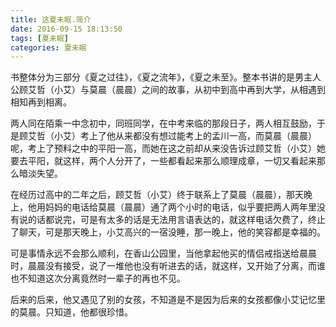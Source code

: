 ```yaml
---
title: 这夏未眠.简介
date: 2016-09-15 18:13:50
tags: [夏未眠]
categories: 夏未眠
---
```

书整体分为三部分《夏之过往》，《夏之流年》，《夏之未至》。整本书讲的是男主人公顾艾哲（小艾）与莫晨（晨晨）之间的故事，从初中到高中再到大学，从相遇到相知再到相离。
<!--More-->
两人同在陌乘一中念初中，同班同学，在中考来临的那段日子，两人相互鼓励，于是顾艾哲（小艾）考上了他从来都没有想过能考上的孟川一高，而莫晨（晨晨）呢，考上了预料之中的平阳一高，而她在这之前却从来没告诉过顾艾哲（小艾）她要去平阳，就这样，两个人分开了，一些都看起来那么顺理成章，一切又看起来那么暗淡失望。

在经历过高中的二年之后，顾艾哲（小艾）终于联系上了莫晨（晨晨），那天晚上，他用妈妈的电话给莫晨（晨晨）通了两个小时的电话，似乎要把两人两年里没有说的话都说完，可是有太多的话是无法用言语表达的，就这样电话欠费了，终止了聊天，可是那天晚上，小艾高兴的一宿没睡，那一晚上，他的笑容都是幸福的。

可是事情永远不会那么顺利，在香山公园里，当他拿起他买的情侣戒指送给晨晨时，晨晨没有接受，说了一堆他也没有听进去的话，就这样，又开始了分离，而谁也不知道这次分离竟然时一辈子的再也不见。

后来的后来，他又遇见了别的女孩，不知道是不是因为后来的女孩都像小艾记忆里的莫晨。只知道，他都很珍惜。